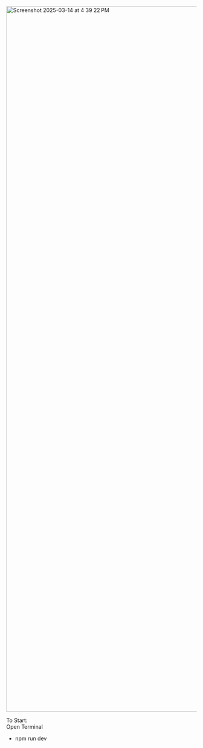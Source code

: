 
<img width="1870" alt="Screenshot 2025-03-14 at 4 39 22 PM" src="https://github.com/user-attachments/assets/08397ae2-f06f-4533-9e2d-58386f01679b" />


To Start: <br>
Open Terminal <br>
  -  npm run dev 

